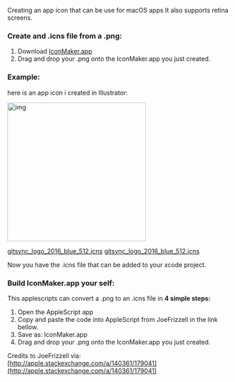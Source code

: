 Creating an app icon that can be use for macOS apps<!--more--> It also supports retina screens.

### Create and .icns file from a .png:
1. Download [IconMaker.app](https://raw.githubusercontent.com/stylekit/img/master/iconmaker.app)
2. Drag and drop your .png onto the IconMaker.app you just created.

### Example:

here is an app icon i created in Illustrator:  

<img width="314" alt="img" src="https://dl.dropboxusercontent.com/u/2559476/gitsync_logo_2016_blue.png">

[gitsync_logo_2016_blue_512.icns](https://raw.githubusercontent.com/stylekit/img/master/gitsync_logo_2016_blue_512.icns) 
[gitsync_logo_2016_blue_512.icns](https://raw.githubusercontent.com/stylekit/img/master/gitsync_logo_2016_blue_1024.icns.icns) 

Now you have the .icns file that can be added to your xcode project. 

### Build IconMaker.app your self:

This applescripts can convert a .png to an .icns file in **4 simple steps:** 

1. Open the AppleScript app  
2. Copy and paste the code into AppleScript from JoeFrizzell in the link bellow.   
3. Save as: IconMaker.app   
4. Drag and drop your .png onto the IconMaker.app you just created.  

Credits to JoeFrizzell via: [http://apple.stackexchange.com/a/140361/179041](http://apple.stackexchange.com/a/140361/179041) 